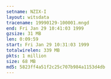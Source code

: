 ```yaml
---
setname: NZIX-I
layout: witsdata
tracename: 19990129-100001.mngd
end: Fri Jan 29 10:41:03 1999
gzsize: 31 MB
len: 0:09:59
start: Fri Jan 29 10:31:03 1999
totalwirelen: 339 MB
pkts: 1 million
size: 68 MB
md5: 5823ff4a51f2c25c707b984a1153d4db
---
```

